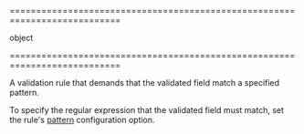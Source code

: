 <!--**
/*-------------------------------------------
    Auto-generated file. Do not modify.
-------------------------------------------

**-->
===========================================================================
<!--type-->object<!--/type-->
===========================================================================

<!--shortDescription-->
A validation rule that demands that the validated field match a specified pattern.
<!--/shortDescription-->

<!--fullDescription-->
To specify the regular expression that the validated field must match, set the rule's [pattern](/Documentation/ApiReference/UI_Widgets/dxValidator/Validation_Rules/PatternRule/#pattern) configuration option.
<!--/fullDescription-->